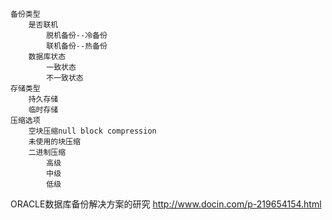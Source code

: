 
    备份类型
        是否联机
            脱机备份--冷备份
            联机备份--热备份
        数据库状态
            一致状态
            不一致状态
    存储类型
        持久存储
        临时存储
    压缩选项
        空块压缩null block compression
        未使用的块压缩
        二进制压缩
            高级
            中级
            低级
            
            
            
ORACLE数据库备份解决方案的研究
http://www.docin.com/p-219654154.html
